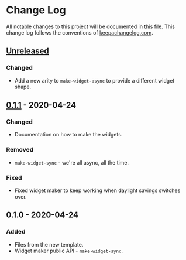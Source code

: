 # Change Log
All notable changes to this project will be documented in this file. This change log follows the conventions of [keepachangelog.com](http://keepachangelog.com/).

## [Unreleased]
### Changed
- Add a new arity to `make-widget-async` to provide a different widget shape.

## [0.1.1] - 2020-04-24
### Changed
- Documentation on how to make the widgets.

### Removed
- `make-widget-sync` - we're all async, all the time.

### Fixed
- Fixed widget maker to keep working when daylight savings switches over.

## 0.1.0 - 2020-04-24
### Added
- Files from the new template.
- Widget maker public API - `make-widget-sync`.

[Unreleased]: https://github.com/your-name/tetris-clj/compare/0.1.1...HEAD
[0.1.1]: https://github.com/your-name/tetris-clj/compare/0.1.0...0.1.1
